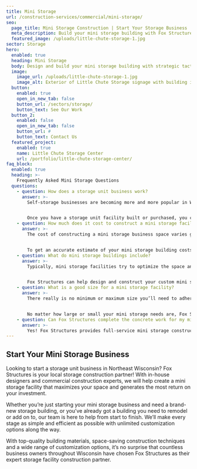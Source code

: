 ```yaml
---
title: Mini Storage
url: /construction-services/commercial/mini-storage/
seo:
  page_title: Mini Storage Construction | Start Your Storage Business
  meta_description: Build your mini storage building with Fox Structures, the commercial storage construction experts in Northeast Wisconsin. Call (920) 766-9305 to get started.
  featured_image: /uploads/little-chute-storage-1.jpg
sector: Storage
hero: 
  enabled: true
  heading: Mini Storage
  body: Design and build your mini storage building with strategic tactics to maximize unit space and top-quality materials built to last.
  image: 
    image_url: /uploads/little-chute-storage-1.jpg
    image_alt: Exterior of Little Chute Storage signage with building in the background
  button:
    enabled: true
    open_in_new_tab: false
    button_url: /sectors/storage/
    button_text: See Our Work
  button_2:
    enabled: false
    open_in_new_tab: false
    button_url: #
    button_text: Contact Us
  featured_project: 
    enabled: true
    name: Little Chute Storage Center
    url: /portfolio/little-chute-storage-center/
faq_block:
  enabled: true
  heading: >-
    Frequently Asked Mini Storage Questions
  questions:
    - question: How does a storage unit business work?
      answer: >-
        Self-storage businesses are becoming more and more popular in Wisconsin and throughout the nation. That’s because they require minimal upkeep and can provide a great return on investment if you follow the proper steps and invest in high-quality building materials like those offered at Fox Structures. 


        Once you have a storage unit facility built or purchased, you can rent out the units as a landlord would rent apartment space. Because [personal storage is in such high demand](/resources/storage-building-demand/), this can be a great business opportunity.
    - question: How much does it cost to construct a mini storage facility?
      answer: >-
        The cost of constructing a mini storage business space varies greatly depending on your specific project specifications, timeline and more. Here at Fox Structures, we offer premier storage building services that take your unique vision and needs into account, as well as the use of high-quality materials that last, even in harsh Wisconsin weather conditions. 


        To get an accurate estimate of your mini storage building costs, [contact us today](/contact/) or give us a call at <a href="tel:920-766-9305">920-766-9305</a>.
    - question: What do mini storage buildings include?
      answer: >-
        Typically, mini storage facilities try to optimize the space and fit as many storage units as possible within the building. Some mini storage warehouses include front desks, and many include security cameras both inside and outside of the building to ensure renters are safe and abiding by the rules of their contract. 


        Fox Structures can help design and construct your custom mini storage facility to your exact needs and specifications, including climate control storage units and more.
    - question: What is a good size for a mini storage facility?
      answer: >-
        There really is no minimum or maximum size you’ll need to adhere to in order to build a profitable storage facility. Many storage business owners start out with a few structures that include around 10-15 units and expand their business once they have renters for each of their existing units. 


        No matter how large or small your mini storage needs are, Fox Structures can help construct your facility and get you started with a top-quality building that will last for decades.
    - question: Can Fox Structures complete the concrete work for my mini storage facility?
      answer: >-
        Yes! Fox Structures provides full-service mini storage construction, including concrete work. Thanks to our merger with R&R Concrete, our team can now complete large-scale commercial concrete projects faster and more precisely than ever.
---
```


## Start Your Mini Storage Business 

Looking to start a storage unit business in Northeast Wisconsin? Fox Structures is your local storage construction partner! With in-house designers and commercial construction experts, we will help create a mini storage facility that maximizes your space and generates the most return on your investment. 

Whether you’re just starting your mini storage business and need a brand-new storage building, or you’ve already got a building you need to remodel or add on to, our team is here to help from start to finish. We’ll make every stage as simple and efficient as possible with unlimited customization options along the way. 

With top-quality building materials, space-saving construction techniques and a wide range of customization options, it’s no surprise that countless business owners throughout Wisconsin have chosen Fox Structures as their expert storage facility construction partner. 